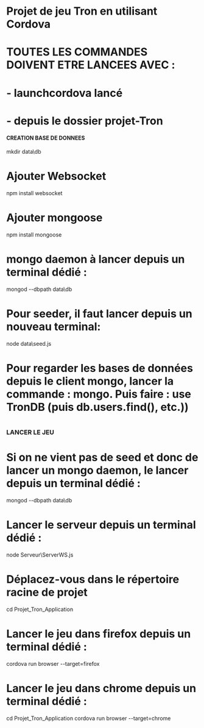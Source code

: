 # Projet de jeu Tron en utilisant Cordova

# TOUTES LES COMMANDES DOIVENT ETRE LANCEES AVEC  :
# - launchcordova lancé
# - depuis le dossier projet-Tron 


#### CREATION BASE DE DONNEES ###
mkdir data\db
# Ajouter Websocket
npm install websocket
# Ajouter mongoose
npm install mongoose 
# mongo daemon à lancer depuis un terminal dédié :
mongod --dbpath data\db
# Pour seeder, il faut lancer depuis un nouveau terminal:
node data\seed.js  
# Pour regarder les bases de données depuis le client mongo, lancer la commande : mongo. Puis faire : use TronDB (puis db.users.find(), etc.))
# ###############################

### LANCER LE JEU ###
# Si on ne vient pas de seed et donc de lancer un mongo daemon, le lancer depuis un terminal dédié :
mongod --dbpath data\db
# Lancer le serveur depuis un terminal dédié : 
node Serveur\ServerWS.js
# Déplacez-vous dans le répertoire racine de projet
cd Projet_Tron_Application
# Lancer le jeu dans firefox depuis un terminal dédié :
cordova run browser --target=firefox
# Lancer le jeu dans chrome depuis un terminal dédié :
cd Projet_Tron_Application
cordova run browser --target=chrome
# #########################################

